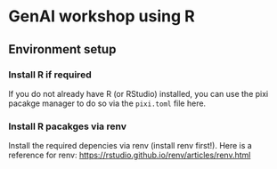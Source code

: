 # GenAI workshop using R

## Environment setup

### Install R if required
If you do not already have R (or RStudio) installed, you can use the pixi pacakge manager to do so via the `pixi.toml` file here.

### Install R pacakges via renv
Install the required depencies via renv (install renv first!). Here is a reference for renv: https://rstudio.github.io/renv/articles/renv.html
